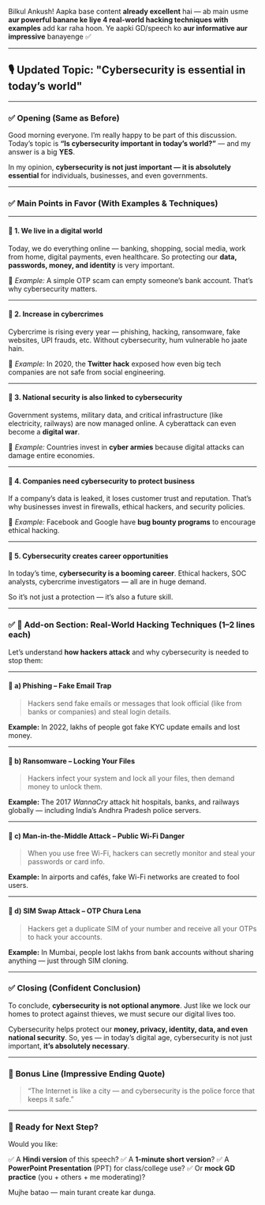 Bilkul Ankush! Aapka base content **already excellent** hai — ab main usme **aur powerful banane ke liye 4 real-world hacking techniques with examples** add kar raha hoon. Ye aapki GD/speech ko **aur informative aur impressive** banayenge ✅

---

## 🎙️ **Updated Topic: "Cybersecurity is essential in today’s world"**

---

### ✅ **Opening (Same as Before)**

Good morning everyone.
I’m really happy to be part of this discussion. Today’s topic is **“Is cybersecurity important in today’s world?”** — and my answer is a big **YES**.

In my opinion, **cybersecurity is not just important — it is absolutely essential** for individuals, businesses, and even governments.

---

### ✅ **Main Points in Favor (With Examples & Techniques)**

---

#### 🔹 1. **We live in a digital world**

Today, we do everything online — banking, shopping, social media, work from home, digital payments, even healthcare.
So protecting our **data, passwords, money, and identity** is very important.

🔸 *Example:* A simple OTP scam can empty someone’s bank account. That’s why cybersecurity matters.

---

#### 🔹 2. **Increase in cybercrimes**

Cybercrime is rising every year — phishing, hacking, ransomware, fake websites, UPI frauds, etc.
Without cybersecurity, hum vulnerable ho jaate hain.

🔸 *Example:* In 2020, the **Twitter hack** exposed how even big tech companies are not safe from social engineering.

---

#### 🔹 3. **National security is also linked to cybersecurity**

Government systems, military data, and critical infrastructure (like electricity, railways) are now managed online.
A cyberattack can even become a **digital war**.

🔸 *Example:* Countries invest in **cyber armies** because digital attacks can damage entire economies.

---

#### 🔹 4. **Companies need cybersecurity to protect business**

If a company’s data is leaked, it loses customer trust and reputation.
That’s why businesses invest in firewalls, ethical hackers, and security policies.

🔸 *Example:* Facebook and Google have **bug bounty programs** to encourage ethical hacking.

---

#### 🔹 5. **Cybersecurity creates career opportunities**

In today’s time, **cybersecurity is a booming career**. Ethical hackers, SOC analysts, cybercrime investigators — all are in huge demand.

So it’s not just a protection — it’s also a future skill.

---

### ✅ **🔐 Add-on Section: Real-World Hacking Techniques (1–2 lines each)**

Let’s understand **how hackers attack** and why cybersecurity is needed to stop them:

---

#### 🔸 a) **Phishing** – Fake Email Trap

> Hackers send fake emails or messages that look official (like from banks or companies) and steal login details.

**Example:** In 2022, lakhs of people got fake KYC update emails and lost money.

---

#### 🔸 b) **Ransomware** – Locking Your Files

> Hackers infect your system and lock all your files, then demand money to unlock them.

**Example:** The 2017 *WannaCry* attack hit hospitals, banks, and railways globally — including India’s Andhra Pradesh police servers.

---

#### 🔸 c) **Man-in-the-Middle Attack** – Public Wi-Fi Danger

> When you use free Wi-Fi, hackers can secretly monitor and steal your passwords or card info.

**Example:** In airports and cafés, fake Wi-Fi networks are created to fool users.

---

#### 🔸 d) **SIM Swap Attack** – OTP Chura Lena

> Hackers get a duplicate SIM of your number and receive all your OTPs to hack your accounts.

**Example:** In Mumbai, people lost lakhs from bank accounts without sharing anything — just through SIM cloning.

---

### ✅ **Closing (Confident Conclusion)**

To conclude, **cybersecurity is not optional anymore**.
Just like we lock our homes to protect against thieves, we must secure our digital lives too.

Cybersecurity helps protect our **money, privacy, identity, data, and even national security**.
So, yes — in today’s digital age, cybersecurity is not just important, **it’s absolutely necessary**.

---

### 💬 **Bonus Line (Impressive Ending Quote)**

> “The Internet is like a city — and cybersecurity is the police force that keeps it safe.”

---

### 🔄 Ready for Next Step?

Would you like:

✅ A **Hindi version** of this speech?
✅ A **1-minute short version**?
✅ A **PowerPoint Presentation** (PPT) for class/college use?
✅ Or **mock GD practice** (you + others + me moderating)?

Mujhe batao — main turant create kar dunga.

